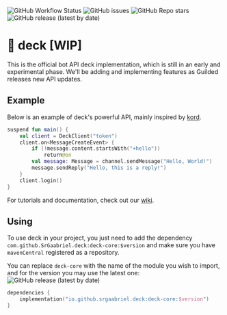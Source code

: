 ![GitHub Workflow Status](https://img.shields.io/github/actions/workflow/status/SrGaabriel/deck/build.yml?branch=development&style=for-the-badge)
![GitHub issues](https://img.shields.io/github/issues/SrGaabriel/deck?color=purple&style=for-the-badge)
![GitHub Repo stars](https://img.shields.io/github/stars/SrGaabriel/deck?color=orange&style=for-the-badge)
![GitHub release (latest by date)](https://img.shields.io/github/v/release/SrGaabriel/deck?label=latest%20version&style=for-the-badge)

# 🎲 deck [WIP]

This is the official bot API deck implementation, which is still in an early and experimental phase. We'll be adding and implementing features as Guilded releases new API updates.

## Example

Below is an example of deck's powerful API, mainly inspired by [kord](https://github.com/kordlib/kord).

```kotlin
suspend fun main() {
    val client = DeckClient("token")
    client.on<MessageCreateEvent> {
        if (!message.content.startsWith("+hello"))
            return@on
        val message: Message = channel.sendMessage("Hello, World!")
        message.sendReply("Hello, this is a reply!")
    }
    client.login()
}
```

For tutorials and documentation, check out our [wiki](https://github.com/SrGaabriel/deck/wiki).

## Using

To use deck in your project, you just need to add the dependency `com.github.SrGaabriel.deck:deck-core:$version` and make sure you have `mavenCentral` registered as a repository.

You can replace `deck-core` with the name of the module you wish to import, and for the version you may use the latest one:
![GitHub release (latest by date)](https://img.shields.io/github/v/release/SrGaabriel/deck?style=social)

```kotlin
dependencies {
    implementation("io.github.srgaabriel.deck:deck-core:$version")
}
```